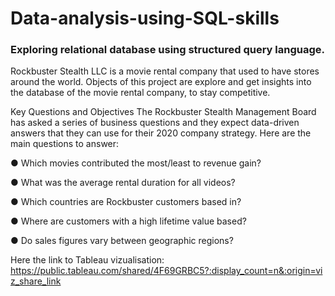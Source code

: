 # Data-analysis-using-SQL-skills
### Exploring relational database using structured query language.
Rockbuster Stealth LLC is a movie rental company that used to have stores around the
world. Objects of this project are explore and get insights into the database of the movie rental company, to stay competitive.

Key Questions and Objectives
The Rockbuster Stealth Management Board has asked a series of business questions and
they expect data-driven answers that they can use for their 2020 company strategy. Here are
the main questions to answer:

● Which movies contributed the most/least to revenue gain?

● What was the average rental duration for all videos?

● Which countries are Rockbuster customers based in?

● Where are customers with a high lifetime value based?

● Do sales figures vary between geographic regions?


Here the link to Tableau vizualisation:
https://public.tableau.com/shared/4F69GRBC5?:display_count=n&:origin=viz_share_link
